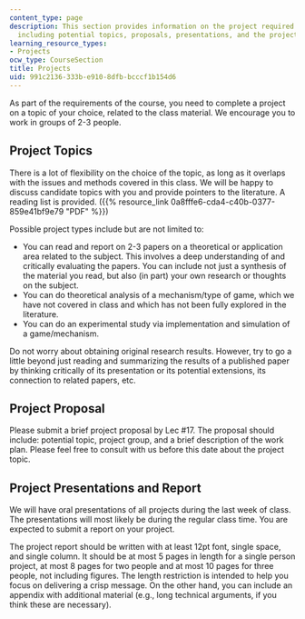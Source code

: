 ```yaml
---
content_type: page
description: This section provides information on the project required for the course,
  including potential topics, proposals, presentations, and the project report.
learning_resource_types:
- Projects
ocw_type: CourseSection
title: Projects
uid: 991c2136-333b-e910-8dfb-bcccf1b154d6
---
```


As part of the requirements of the course, you need to complete a project on a topic of your choice, related to the class material. We encourage you to work in groups of 2-3 people.

Project Topics
--------------

There is a lot of flexibility on the choice of the topic, as long as it overlaps with the issues and methods covered in this class. We will be happy to discuss candidate topics with you and provide pointers to the literature. A reading list is provided. ({{% resource_link 0a8fffe6-cda4-c40b-0377-859e41bf9e79 "PDF" %}})

Possible project types include but are not limited to:

*   You can read and report on 2-3 papers on a theoretical or application area related to the subject. This involves a deep understanding of and critically evaluating the papers. You can include not just a synthesis of the material you read, but also (in part) your own research or thoughts on the subject.
*   You can do theoretical analysis of a mechanism/type of game, which we have not covered in class and which has not been fully explored in the literature.
*   You can do an experimental study via implementation and simulation of a game/mechanism.

Do not worry about obtaining original research results. However, try to go a little beyond just reading and summarizing the results of a published paper by thinking critically of its presentation or its potential extensions, its connection to related papers, etc.

Project Proposal
----------------

Please submit a brief project proposal by Lec #17. The proposal should include: potential topic, project group, and a brief description of the work plan. Please feel free to consult with us before this date about the project topic.

Project Presentations and Report
--------------------------------

We will have oral presentations of all projects during the last week of class. The presentations will most likely be during the regular class time. You are expected to submit a report on your project.

The project report should be written with at least 12pt font, single space, and single column. It should be at most 5 pages in length for a single person project, at most 8 pages for two people and at most 10 pages for three people, not including figures. The length restriction is intended to help you focus on delivering a crisp message. On the other hand, you can include an appendix with additional material (e.g., long technical arguments, if you think these are necessary).